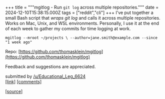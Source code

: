 +++
title = """mgitlog - Run `git log` across multiple repositories."""
date = 2024-12-10T15:38:15.000Z
tags = ["reddit","cli"]
+++
I’ve put together a small Bash script that _wraps git log_ and calls it across multiple repositories. Works on Mac, Unix, and WSL environments. Personally, I use it at the end of each week to gather my commits for time logging at work.

    mgitlog --mroot ~/projects \ --author=jane.smith@example.com --since "1 week ago" 

Repo: [https://github.com/thomasklein/mgitlog](https://github.com/thomasklein/mgitlog)

Feedback and suggestions are appreciated.

submitted by [/u/Educational\_Leg\_6624](https://www.reddit.com/user/Educational_Leg_6624)  
[\[link\]](https://www.reddit.com/r/commandline/comments/1hb4im2/mgitlog_run_git_log_across_multiple_repositories/) [\[comments\]](https://www.reddit.com/r/commandline/comments/1hb4im2/mgitlog_run_git_log_across_multiple_repositories/)

[[source]](https://www.reddit.com/r/commandline/comments/1hb4im2/mgitlog_run_git_log_across_multiple_repositories/)
